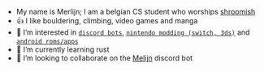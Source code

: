 
- My name is Merlijn; I am a belgian CS student who worships [shroomish](https://pokemon.fandom.com/wiki/Shroomish)
- 👍 I like bouldering, climbing, video games and manga
- 👀 I’m interested in [`discord bots`](https://discord.com/), [`nintendo modding (switch, 3ds)`](https://github.com/Atmosphere-NX/Atmosphere) and [`android roms/apps`](https://lineageos.org/)
- 🌱 I’m currently learning rust
- 💞️ I’m looking to collaborate on the [Melijn](https://melijn.com/) discord bot
